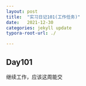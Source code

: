 ```yaml
---
layout: post
title:  "实习日记101(工作任务)"
date:   2021-12-30
categories: jekyll update
typora-root-url: ./

---
```


## Day101

继续工作，应该这周能交

